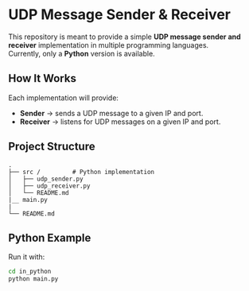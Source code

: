 # UDP Message Sender & Receiver 

This repository is meant to provide a simple **UDP message sender and receiver** implementation in multiple programming languages.  
Currently, only a **Python** version is available.

## How It Works

Each implementation will provide:
- **Sender** → sends a UDP message to a given IP and port.
- **Receiver** → listens for UDP messages on a given IP and port.

## Project Structure

```
.
├── src /         # Python implementation
│   ├── udp_sender.py
│   ├── udp_receiver.py
│   └── README.md
|__ main.py
|
└── README.md
```

## Python Example

Run it with:

```bash
cd in_python
python main.py
```
